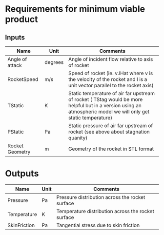# Requirements for minimum viable product

## Inputs

Name|			Unit|		Comments
----|----|----
Angle of attack|	degrees|	Angle of incident flow relative to axis of rocket
RocketSpeed|		m/s|		Speed of rocket (ie. v.lHat where v is the velocity of the rocket and l is a unit vector parallel to the rocket axis)
TStatic|		K|		Static temperature of air far upstream of rocket ( TStag would be more helpful but in a version using an atmospheric model we will only get static temperature)
PStatic|		Pa|		Static pressure of air far upstream of rocket (see above about stagnation quanity)
Rocket Geometry|	m|		Geometry of the rocket in STL format


# Outputs

Name|			Unit|		Comments
----|----|----
Pressure|		Pa|		Pressure distribution across the rocket surface
Temperature|		K|		Temperature distribution across the rocket surface
SkinFriction|		Pa|		Tangential stress due to skin friction

